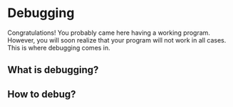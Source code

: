 # Debugging

Congratulations! You probably came here having a working program. However, you will soon realize that your program will not work in all cases. This is where debugging comes in.

## What is debugging?

## How to debug?